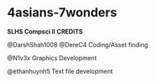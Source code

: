 # 4asians-7wonders
**SLHS Compsci II**
**CREDITS**

@DarshShah1008 @DereC4
Coding/Asset finding 

@N1v3x
Graphics Development

@ethanhuynh5
Text file development
